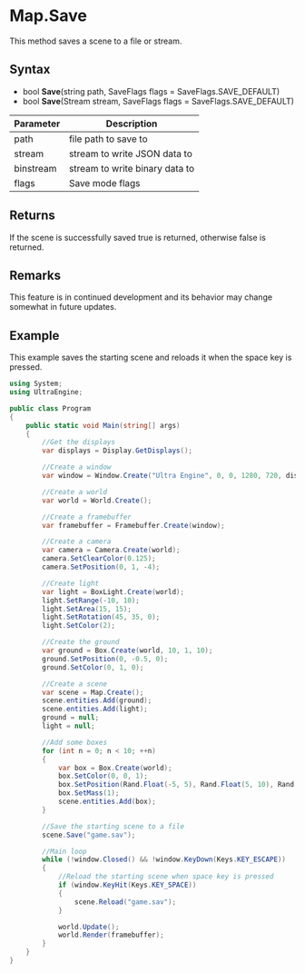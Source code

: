 # Map.Save

This method saves a scene to a file or stream.

## Syntax

- bool **Save**(string path, SaveFlags flags = SaveFlags.SAVE_DEFAULT)
- bool **Save**(Stream stream, SaveFlags flags = SaveFlags.SAVE_DEFAULT)

| Parameter | Description |
|---|---|
| path | file path to save to |
| stream | stream to write JSON data to |
| binstream | stream to write binary data to |
| flags | Save mode flags |

## Returns

If the scene is successfully saved true is returned, otherwise false is returned.

## Remarks

This feature is in continued development and its behavior may change somewhat in future updates.

## Example

This example saves the starting scene and reloads it when the space key is pressed.

```csharp
using System;
using UltraEngine;

public class Program
{
    public static void Main(string[] args)
    {
        //Get the displays
        var displays = Display.GetDisplays();

        //Create a window
        var window = Window.Create("Ultra Engine", 0, 0, 1280, 720, displays[0], WindowFlags.WINDOW_CENTER | WindowFlags.WINDOW_TITLEBAR);

        //Create a world
        var world = World.Create();

        //Create a framebuffer
        var framebuffer = Framebuffer.Create(window);

        //Create a camera    
        var camera = Camera.Create(world);
        camera.SetClearColor(0.125);
        camera.SetPosition(0, 1, -4);

        //Create light
        var light = BoxLight.Create(world);
        light.SetRange(-10, 10);
        light.SetArea(15, 15);
        light.SetRotation(45, 35, 0);
        light.SetColor(2);

        //Create the ground
        var ground = Box.Create(world, 10, 1, 10);
        ground.SetPosition(0, -0.5, 0);
        ground.SetColor(0, 1, 0);

        //Create a scene
        var scene = Map.Create();
        scene.entities.Add(ground);
        scene.entities.Add(light);
        ground = null;
        light = null;

        //Add some boxes
        for (int n = 0; n < 10; ++n)
        {
            var box = Box.Create(world);
            box.SetColor(0, 0, 1);
            box.SetPosition(Rand.Float(-5, 5), Rand.Float(5, 10), Rand.Float(-5, 5));
            box.SetMass(1);
            scene.entities.Add(box);
        }

        //Save the starting scene to a file
        scene.Save("game.sav");

        //Main loop
        while (!window.Closed() && !window.KeyDown(Keys.KEY_ESCAPE))
        {
            //Reload the starting scene when space key is pressed
            if (window.KeyHit(Keys.KEY_SPACE))
            {
                scene.Reload("game.sav");
            }

            world.Update();
            world.Render(framebuffer);
        }
    }
}
```